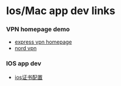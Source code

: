 # Ios/Mac app dev links

### VPN homepage demo
 - [express vpn homepage](https://www.express-vpn-signup.info/)
 - [nord vpn](https://nordzg.com/)

### IOS app dev
 - [ios证书配置](https://blog.csdn.net/LG_sun/article/details/54375955)
